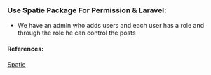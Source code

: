 ### Use Spatie Package  For Permission & Laravel:
* We have an admin who adds users and each user has a role and through the role he can control the posts


#### References:
[Spatie](https://spatie.be/)
